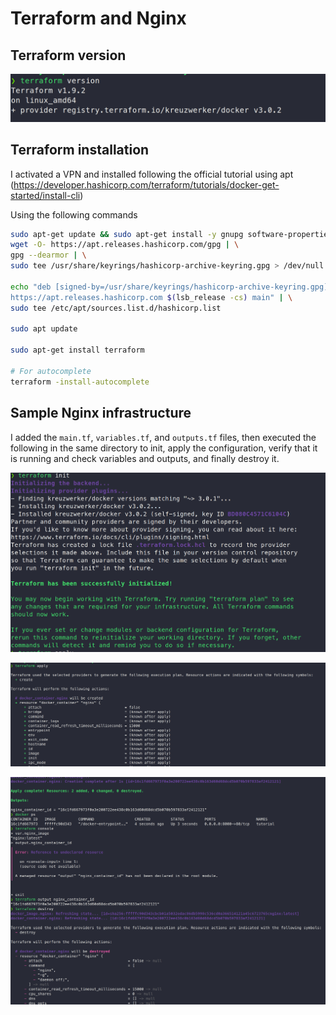 # Terraform and Nginx

## Terraform version

![image-20240715215817514](screens/version.png)

## Terraform installation

I activated a VPN and installed following the official tutorial using apt (https://developer.hashicorp.com/terraform/tutorials/docker-get-started/install-cli)

Using the following commands

```bash
sudo apt-get update && sudo apt-get install -y gnupg software-properties-common
wget -O- https://apt.releases.hashicorp.com/gpg | \
gpg --dearmor | \
sudo tee /usr/share/keyrings/hashicorp-archive-keyring.gpg > /dev/null

echo "deb [signed-by=/usr/share/keyrings/hashicorp-archive-keyring.gpg] \
https://apt.releases.hashicorp.com $(lsb_release -cs) main" | \
sudo tee /etc/apt/sources.list.d/hashicorp.list

sudo apt update

sudo apt-get install terraform

# For autocomplete
terraform -install-autocomplete
```



## Sample Nginx infrastructure

I added the `main.tf`, `variables.tf`, and `outputs.tf` files, then executed the following in the same directory to init, apply the configuration, verify that it is running and check variables and outputs, and finally destroy it.

![image-20240715220249376](screens/init.png)

![image-20240715220403867](screens/apply.png)

![image-20240715220522154](screens/rest.png)